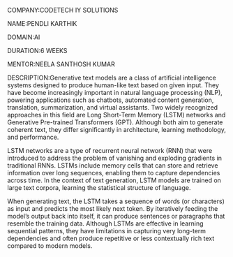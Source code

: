 COMPANY:CODETECH IY SOLUTIONS

NAME:PENDLI KARTHIK

DOMAIN:AI

DURATION:6 WEEKS

MENTOR:NEELA SANTHOSH KUMAR

DESCRIPTION:Generative text models are a class of artificial intelligence systems designed to produce human-like text based on given input. They have become increasingly important in natural language processing (NLP), powering applications such as chatbots, automated content generation, translation, summarization, and virtual assistants. Two widely recognized approaches in this field are Long Short-Term Memory (LSTM) networks and Generative Pre-trained Transformers (GPT). Although both aim to generate coherent text, they differ significantly in architecture, learning methodology, and performance.

LSTM networks are a type of recurrent neural network (RNN) that were introduced to address the problem of vanishing and exploding gradients in traditional RNNs. LSTMs include memory cells that can store and retrieve information over long sequences, enabling them to capture dependencies across time. In the context of text generation, LSTM models are trained on large text corpora, learning the statistical structure of language.

When generating text, the LSTM takes a sequence of words (or characters) as input and predicts the most likely next token. By iteratively feeding the model’s output back into itself, it can produce sentences or paragraphs that resemble the training data. Although LSTMs are effective in learning sequential patterns, they have limitations in capturing very long-term dependencies and often produce repetitive or less contextually rich text compared to modern models.
